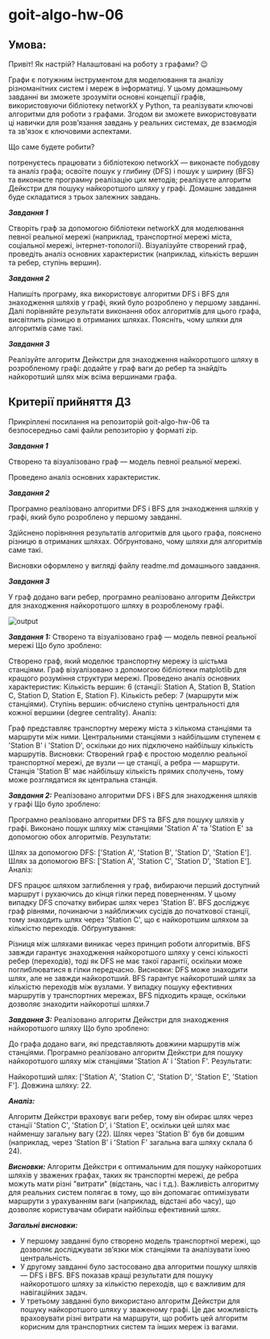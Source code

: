 # goit-algo-hw-06

## Умoва:
Привіт! Як настрiй? Налаштовані на роботу з графами? 😉

Графи є потужним інструментом для моделювання та аналізу різноманітних систем і мереж в інформатиці. У цьому домашньому завданні ви зможете зрозуміти основні концепції графів, використовуючи бібліотеку networkX у Python, та реалізувати ключові алгоритми для роботи з графами. Згодом ви зможете використовувати ці навички для розв’язання завдань у реальних системах, де взаємодія та зв'язок є ключовими аспектами.

Що саме будете робити?

потренуєтесь працювати з бібліотекою networkX — виконаєте побудову та аналіз графа;
освоїте пошук у глибину (DFS) і пошук у ширину (BFS) та виконаєте програмну реалізацію цих методів;
реалізуєте алгоритм Дейкстри для пошуку найкоротшого шляху у графі.
Домашнє завдання буде складатися з трьох залежних завдань.

***Завдання 1*** 

Створіть граф за допомогою бібліотеки networkX для моделювання певної реальної мережі (наприклад, транспортної мережі міста, соціальної мережі, інтернет-топології).
Візуалізуйте створений граф, проведіть аналіз основних характеристик (наприклад, кількість вершин та ребер, ступінь вершин).

***Завдання 2*** 

Напишіть програму, яка використовує алгоритми DFS і BFS для знаходження шляхів у графі, який було розроблено у першому завданні.
Далі порівняйте результати виконання обох алгоритмів для цього графа, висвітлить різницю в отриманих шляхах. Поясніть, чому шляхи для алгоритмів саме такі.

***Завдання 3*** 

Реалізуйте алгоритм Дейкстри для знаходження найкоротшого шляху в розробленому графі: додайте у граф ваги до ребер та знайдіть найкоротший шлях між всіма вершинами графа.

## Критерії прийняття ДЗ
Прикріплені посилання на репозиторій goit-algo-hw-06 та безпосередньо самі файли репозиторію у форматі zip.

***Завдання 1*** 

Створено та візуалізовано граф — модель певної реальної мережі.

Проведено аналіз основних характеристик.

***Завдання 2*** 

Програмно реалізовано алгоритми DFS і BFS для знаходження шляхів у графі, який було розроблено у першому завданні.

Здійснено порівняння результатів алгоритмів для цього графа, пояснено різницю в отриманих шляхах. Обґрунтовано, чому шляхи для алгоритмів саме такі.

Висновки оформлено у вигляді файлу readme.md домашнього завдання.

***Завдання 3*** 

У граф додано ваги ребер, програмно реалізовано алгоритм Дейкстри для знаходження найкоротшого шляху в розробленому графі.



![output](https://github.com/user-attachments/assets/18d37c78-757b-44c4-876d-65f4e9b198c4)

***Завдання 1:*** Створено та візуалізовано граф — модель певної реальної мережі
Що було зроблено:

Створено граф, який моделює транспортну мережу із шістьма станціями.
Граф візуалізовано з допомогою бібліотеки matplotlib для кращого розуміння структури мережі.
Проведено аналіз основних характеристик:
Кількість вершин: 6 (станції: Station A, Station B, Station C, Station D, Station E, Station F).
Кількість ребер: 7 (маршрути між станціями).
Ступінь вершин: обчислено ступінь центральності для кожної вершини (degree centrality).
Аналіз:

Граф представляє транспортну мережу міста з кількома станціями та маршрути між ними.
Центральними станціями з найбільшим ступенем є 'Station B' і 'Station D', оскільки до них підключено найбільшу кількість маршрутів.
Висновки:
Створений граф є простою моделлю реальної транспортної мережі, де вузли — це станції, а ребра — маршрути. Станція 'Station B' має найбільшу кількість прямих сполучень, тому може розглядатися як центральна станція.

***Завдання 2:*** Реалізовано алгоритми DFS і BFS для знаходження шляхів у графі
Що було зроблено:

Програмно реалізовано алгоритми DFS та BFS для пошуку шляхів у графі.
Виконано пошук шляху між станціями 'Station A' та 'Station E' за допомогою обох алгоритмів.
Результати:

Шлях за допомогою DFS: ['Station A', 'Station B', 'Station D', 'Station E'].
Шлях за допомогою BFS: ['Station A', 'Station C', 'Station D', 'Station E'].
Аналіз:

DFS працює шляхом заглиблення у граф, вибираючи перший доступний маршрут і рухаючись до кінця гілки перед поверненням. У цьому випадку DFS спочатку вибирає шлях через 'Station B'.
BFS досліджує граф рівнями, починаючи з найближчих сусідів до початкової станції, тому знаходить шлях через 'Station C', що є найкоротшим шляхом за кількістю переходів.
Обґрунтування:

Різниця між шляхами виникає через принцип роботи алгоритмів. BFS завжди гарантує знаходження найкоротшого шляху у сенсі кількості ребер (переходів), тоді як DFS не має такої гарантії, оскільки може поглиблюватися в гілки передчасно.
Висновки:
DFS може знаходити шлях, але не завжди найкоротший.
BFS гарантує найкоротший шлях за кількістю переходів між вузлами.
У випадку пошуку ефективних маршрутів у транспортних мережах, BFS підходить краще, оскільки дозволяє знаходити найкоротші шляхи.7

***Завдання 3:*** Реалізовано алгоритм Дейкстри для знаходження найкоротшого шляху
Що було зроблено:

До графа додано ваги, які представляють довжини маршрутів між станціями.
Програмно реалізовано алгоритм Дейкстри для пошуку найкоротшого шляху між станціями 'Station A' і 'Station F'.
Результати:

Найкоротший шлях: ['Station A', 'Station C', 'Station D', 'Station E', 'Station F'].
Довжина шляху: 22.

***Аналіз:***

Алгоритм Дейкстри враховує ваги ребер, тому він обирає шлях через станції 'Station C', 'Station D', і 'Station E', оскільки цей шлях має найменшу загальну вагу (22).
Шлях через 'Station B' був би довшим (наприклад, через 'Station B' і 'Station F' загальна вага шляху склала б 24).

***Висновки:***
Алгоритм Дейкстри є оптимальним для пошуку найкоротших шляхів у зважених графах, таких як транспортні мережі, де ребра можуть мати різні "витрати" (відстань, час і т.д.).
Важливість алгоритму для реальних систем полягає в тому, що він допомагає оптимізувати маршрути з урахуванням ваги (наприклад, відстані або часу), що дозволяє користувачам обирати найбільш ефективний шлях.

***Загальні висновки:***
- У першому завданні було створено модель транспортної мережі, що дозволяє досліджувати зв’язки між станціями та аналізувати їхню центральність.
- У другому завданні було застосовано два алгоритми пошуку шляхів — DFS і BFS. BFS показав кращі результати для пошуку найкоротшого шляху за кількістю переходів, що є важливим для навігаційних задач.
- У третьому завданні було використано алгоритм Дейкстри для пошуку найкоротшого шляху у зваженому графі. Це дає можливість враховувати різні витрати на маршрути, що робить цей алгоритм корисним для транспортних систем та інших мереж із вагами.

